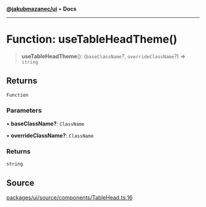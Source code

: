 [**@jakubmazanec/ui**](../README.md) • **Docs**

---

# Function: useTableHeadTheme()

> **useTableHeadTheme**(): (`baseClassName`?, `overrideClassName`?) => `string`

## Returns

`Function`

### Parameters

• **baseClassName?**: `ClassName`

• **overrideClassName?**: `ClassName`

### Returns

`string`

## Source

[packages/ui/source/components/TableHead.ts:16](https://github.com/jakubmazanec/tools/blob/bb20df5276ddb119762948adc2cda520aef09f0f/packages/ui/source/components/TableHead.ts#L16)
